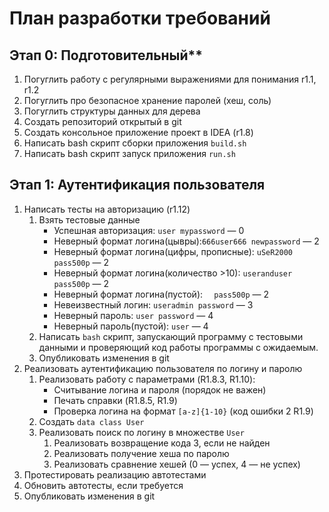 # **План разработки требований**

## Этап 0: Подготовительный**

1. Погуглить работу с регулярными выражениями для понимания r1.1, r1.2
2. Погуглить про безопасное хранение паролей (хеш, соль)
3. Погуглить структуры данных для дерева
4. Создать репозиторий открытый в git
5. Создать консольное приложение проект в IDEA (r1.8)
6. Написать bash скрипт сборки приложения `build.sh`
7. Написать bash скрипт запуск приложения `run.sh`

## Этап 1: Аутентификация пользователя
1. Написать тесты на авторизацию (r1.12)
    1. Взять тестовые данные
        - Успешная авторизация: `user mypassword`  — 0 
        - Неверный формат логина(цывры):`666user666 newpassword` — 2
        - Неверный формат логина(цифры, прописные): `uSeR2000 pass500p` — 2
        - Неверный формат логина(количество >10): `useranduser pass500p` — 2
        - Неверный формат логина(пустой): `  pass500p` — 2
        - Невеизвестный логин: `useradmin password` — 3
        - Неверный пароль: `user password` — 4
        - Неверный пароль(пустой): `user`  — 4
    2. Написать `bash` скрипт, запускающий программу с тестовыми данными и проверяющий код работы программы с ожидаемым.
    3. Опубликовать изменения в git 
2. Реализовать аутентификацию пользователя по логину и паролю
    1. Реализовать работу с параметрами (R1.8.3, R1.10):
        - Считывание логина и пароля (порядок не важен)
        - Печать справки (R1.8.5, R1.9)
        - Проверка логина на формат `[a-z]{1-10}` (код ошибки 2 R1.9)
    2. Создать `data class User`
    3. Реализовать поиск по логину в множестве `User`
        1. Реализовать возвращение кода 3, если не найден
        2. Реализовать получение хеша по паролю
        3. Реализовать сравнение хешей (0 — успех, 4 — не успех)
3. Протестировать реализацию автотестами
4. Обновить автотесты, если требуется
5. Опубликовать изменения в git